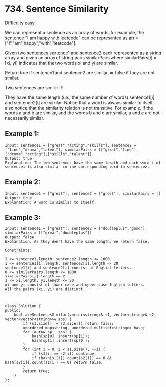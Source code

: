 # 734. Sentence Similarity
Difficulty easy

We can represent a sentence as an array of words, for example, the sentence "I am happy with leetcode" can be represented as arr = ["I","am",happy","with","leetcode"].

Given two sentences sentence1 and sentence2 each represented as a string array and given an array of string pairs similarPairs where similarPairs[i] = [xi, yi] indicates that the two words xi and yi are similar.

Return true if sentence1 and sentence2 are similar, or false if they are not similar.

Two sentences are similar if:

They have the same length (i.e., the same number of words)
sentence1[i] and sentence2[i] are similar.
Notice that a word is always similar to itself, also notice that the similarity relation is not transitive. For example, if the words a and b are similar, and the words b and c are similar, a and c are not necessarily similar.


## Example 1:
```
Input: sentence1 = ["great","acting","skills"], sentence2 = ["fine","drama","talent"], similarPairs = [["great","fine"],["drama","acting"],["skills","talent"]]
Output: true
Explanation: The two sentences have the same length and each word i of sentence1 is also similar to the corresponding word in sentence2.
```


## Example 2:
```
Input: sentence1 = ["great"], sentence2 = ["great"], similarPairs = []
Output: true
Explanation: A word is similar to itself.
```


## Example 3:
```
Input: sentence1 = ["great"], sentence2 = ["doubleplus","good"], similarPairs = [["great","doubleplus"]]
Output: false
Explanation: As they don't have the same length, we return false.
```


```
Constraints:

1 <= sentence1.length, sentence2.length <= 1000
1 <= sentence1[i].length, sentence2[i].length <= 20
sentence1[i] and sentence2[i] consist of English letters.
0 <= similarPairs.length <= 1000
similarPairs[i].length == 2
1 <= xi.length, yi.length <= 20
xi and yi consist of lower-case and upper-case English letters.
All the pairs (xi, yi) are distinct.
```


#
```
class Solution { 
public:
    bool areSentencesSimilar(vector<string>& s1, vector<string>& s2, vector<vector<string>>& sps) {
        if (s1.size() != s2.size()) return false;
        unordered_map<string, unordered_multiset<string>> hash;
        for (auto& sp : sps) {
            hash[sp[0]].insert(sp[1]);
            hash[sp[1]].insert(sp[0]);
        }
        for (int i = 0; i < s1.size(); ++i) {
            if (s1[i] == s2[i]) continue;
            if (hash[s1[i]].count(s2[i]) == 0 && hash[s2[i]].count(s1[i]) == 0) return false;
        }
        return true;
    }
};
```